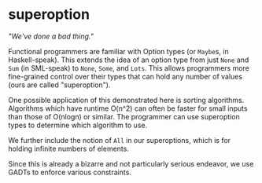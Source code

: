 superoption
===========

*"We've done a bad thing."*

Functional programmers are familiar with Option types (or `Maybe`s, in Haskell-speak).  This extends the idea of an option type from just `None` and `Sum` (in SML-speak) to `None`, `Some`, and `Lots`.  This allows programmers more fine-grained control over their types that can hold any number of values (ours are called "superoption").

One possible application of this demonstrated here is sorting algorithms.  Algorithms which have runtime O(n^2) can often be faster for small inputs than those of O(nlogn) or similar.  The programmer can use superoption types to determine which algorithm to use.

We further include the notion of `All` in our superoptions, which is for holding infinite numbers of elements.

Since this is already a bizarre and not particularly serious endeavor, we use GADTs to enforce various constraints.
